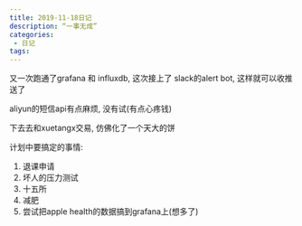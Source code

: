 ```yaml
---
title: 2019-11-18日记
description: “一事无成”
categories:
 - 日记
tags:
---
```


又一次跑通了grafana 和 influxdb, 这次接上了 slack的alert bot, 这样就可以收推送了

aliyun的短信api有点麻烦, 没有试(有点心疼钱)

下去去和xuetangx交易, 仿佛化了一个天大的饼

计划中要搞定的事情:

1. 退课申请
2. 坏人的压力测试
3. 十五所
4. 减肥
5. 尝试把apple health的数据搞到grafana上(想多了)
